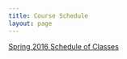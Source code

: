 ```yaml
---
title: Course Schedule
layout: page
---
```


[Spring 2016 Schedule of Classes](/uploads/documents/OHC-Class-Schedule-Spring-Semester-2016.pdf)